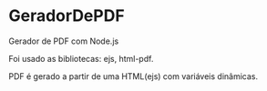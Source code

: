 # GeradorDePDF
Gerador de PDF com Node.js

Foi usado as bibliotecas: ejs, html-pdf.

PDF é gerado a partir de uma HTML(ejs) com variáveis dinâmicas.
